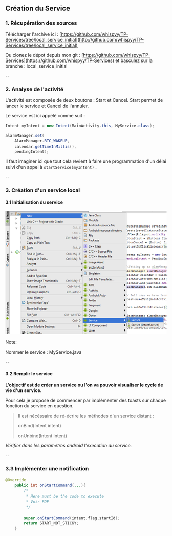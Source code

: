 ## Création du Service

### 1. Récupération des sources

Télécharger l'archive ici : [https://github.com/whispyy/TP-Services/tree/local_service_initial](http://github.com/whispyy/TP-Services/tree/local_service_initial)

Ou clonez le dépot depuis mon git : [https://github.com/whispyy/TP-Services](https://github.com/whispyy/TP-Services) et basculez sur la branche : local_service_initial


--

### 2. Analyse de l'activité

L'activité est composée de deux boutons : Start et Cancel.
Start permet de lancer le service et Cancel de l'annuler.

Le service est ici appelé comme suit :

```java
Intent myIntent = new Intent(MainActivity.this, MyService.class);
```

```java
alarmManager.set(
	AlarmManager.RTC_WAKEUP, 
	calendar.getTimeInMillis(), 
	pendingIntent);
```

Il faut imaginer ici que tout cela revient à faire une programmation d'un délai suivi d'un appel à ```startService(myIntent)``` .

--

### 3. Création d'un service local

#### 3.1 Initialisation du service

<img src="img/createService1.png"/>

Note:

Nommer le service : MyService.java

--

#### 3.2 Remplir le service

**L'objectif est de créer un service ou l'on va pouvoir visualiser le cycle de vie d'un service.**

Pour cela je propose de commencer par implémenter des toasts sur chaque fonction du service en question.

> Il est nécéssaire de ré-écrire les méthodes d'un service distant :
>
> onBind(Intent intent) 
>
>onUnbind(Intent intent)

*Vérifier dans les paramètres android l'execution du service.*

--

### 3.3 Implémenter une notification

```java
@Override
    public int onStartCommand(...){
        /*
         * Here must be the code to execute
         * Voir PDF
         */

        super.onStartCommand(intent,flag,startId);
        return START_NOT_STICKY;
    }
```

